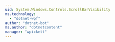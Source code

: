 ```yaml
---
uid: System.Windows.Controls.ScrollBarVisibility
ms.technology: 
  - "dotnet-wpf"
author: "dotnet-bot"
ms.author: "dotnetcontent"
manager: "wpickett"
---
```

